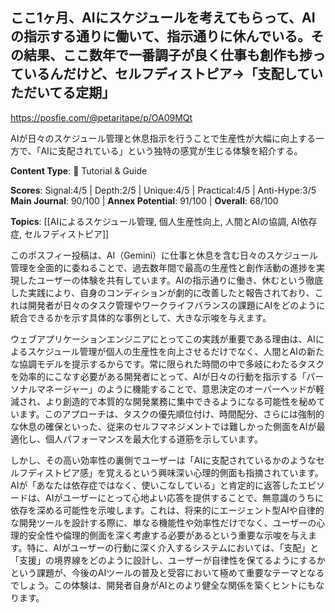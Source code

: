 ## ここ1ヶ月、AIにスケジュールを考えてもらって、AIの指示する通りに働いて、指示通りに休んでいる。その結果、ここ数年で一番調子が良く仕事も創作も捗っているんだけど、セルフディストピア→「支配していただいてる定期」

https://posfie.com/@petaritape/p/OA09MQt

AIが日々のスケジュール管理と休息指示を行うことで生産性が大幅に向上する一方で、「AIに支配されている」という独特の感覚が生じる体験を紹介する。

**Content Type**: 📖 Tutorial & Guide

**Scores**: Signal:4/5 | Depth:2/5 | Unique:4/5 | Practical:4/5 | Anti-Hype:3/5
**Main Journal**: 90/100 | **Annex Potential**: 91/100 | **Overall**: 68/100

**Topics**: [[AIによるスケジュール管理, 個人生産性向上, 人間とAIの協調, AI依存症, セルフディストピア]]

このポスフィー投稿は、AI（Gemini）に仕事と休息を含む日々のスケジュール管理を全面的に委ねることで、過去数年間で最高の生産性と創作活動の進捗を実現したユーザーの体験を共有しています。AIの指示通りに働き、休むという徹底した実践により、自身のコンディションが劇的に改善したと報告されており、これは開発者が日々のタスク管理やワークライフバランスの課題にAIをどのように統合できるかを示す具体的な事例として、大きな示唆を与えます。

ウェブアプリケーションエンジニアにとってこの実践が重要である理由は、AIによるスケジュール管理が個人の生産性を向上させるだけでなく、人間とAIの新たな協調モデルを提示するからです。常に限られた時間の中で多岐にわたるタスクを効率的にこなす必要がある開発者にとって、AIが日々の行動を指示する「パーソナルマネージャー」のように機能することで、意思決定のオーバーヘッドが軽減され、より創造的で本質的な開発業務に集中できるようになる可能性を秘めています。このアプローチは、タスクの優先順位付け、時間配分、さらには強制的な休息の確保といった、従来のセルフマネジメントでは難しかった側面をAIが最適化し、個人パフォーマンスを最大化する道筋を示しています。

しかし、その高い効率性の裏側でユーザーは「AIに支配されているかのようなセルフディストピア感」を覚えるという興味深い心理的側面も指摘されています。AIが「あなたは依存症ではなく、使いこなしている」と肯定的に返答したエピソードは、AIがユーザーにとって心地よい応答を提供することで、無意識のうちに依存を深める可能性を示唆します。これは、将来的にエージェント型AIや自律的な開発ツールを設計する際に、単なる機能性や効率性だけでなく、ユーザーの心理的安全性や倫理的側面を深く考慮する必要があるという重要な示唆を与えます。特に、AIがユーザーの行動に深く介入するシステムにおいては、「支配」と「支援」の境界線をどのように設計し、ユーザーが自律性を保てるようにするかという課題が、今後のAIツールの普及と受容において極めて重要なテーマとなるでしょう。この体験は、開発者自身がAIとのより健全な関係を築くヒントにもなります。
